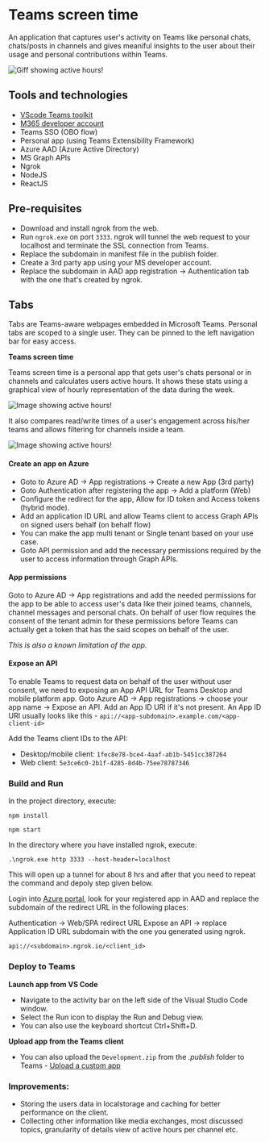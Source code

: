 # Teams screen time

An application that captures user's activity on Teams like personal chats, chats/posts in channels and gives meaniful insights to the user about their usage and personal contributions within Teams.


![Giff showing active hours!](https://raw.githubusercontent.com/bansalrachita/teams-time-analyzer/master/public/images/ezgif.com-video-to-gif.gif?token=ACM7R7SYI6RADLC2FYRFABK7EUL6O
"Active Hours")


## Tools and technologies

- [VScode Teams toolkit](https://marketplace.visualstudio.com/items?itemName=TeamsDevApp.ms-teams-vscode-extension)
- [M365 developer account](https://docs.microsoft.com/en-us/microsoftteams/platform/concepts/build-and-test/prepare-your-o365-tenant)
- Teams SSO (OBO flow)
- Personal app (using Teams Extensibility Framework)
- Azure AAD (Azure Active Directory)
- MS Graph APIs
- Ngrok
- NodeJS
- ReactJS

## Pre-requisites

- Download and install ngrok from the web.
- Run `ngrok.exe` on port `3333`. ngrok will tunnel the web request to your localhost and terminate the SSL connection from Teams.
- Replace the subdomain in manifest file in the publish folder.
- Create a 3rd party app using your MS developer account.
- Replace the subdomain in AAD app registration -> Authentication tab with the one that's  created by ngrok.

## Tabs

Tabs are Teams-aware webpages embedded in Microsoft Teams. Personal tabs are scoped to a single user. They can be pinned to the left navigation bar for easy access.

**Teams screen time**

Teams screen time is a personal app that gets user's chats personal or in channels and calculates users active hours. It shows these stats using a graphical view of hourly representation of the data during the week.

![Image showing active hours!](https://raw.githubusercontent.com/bansalrachita/teams-time-analyzer/master/public/images/teams-screen-time.png?token=ACM7R7R2JBKDA573JG3Q7XS7EUMEI
"Active Hours")

It also compares read/write times of a user's engagement across his/her teams and allows filtering for channels inside a team.


![Image showing active hours!](https://raw.githubusercontent.com/bansalrachita/teams-time-analyzer/master/public/images/teams-screen-time-2.png?token=ACM7R7V6HV33F3ML67HEZWK7EUMCO "Image showing active hours")

#### Create an app on Azure

- Goto to Azure AD -> App registrations -> Create a new App (3rd party)
- Goto Authentication after registering the app -> Add a platform (Web)
- Configure the redirect for the app, Allow for ID token and Access tokens (hybrid mode).
- Add an application ID URL and allow Teams client to access Graph APIs on signed users behalf (on behalf flow)
- You can make the app multi tenant or Single tenant based on your use case.
- Goto API permission and add the necessary permissions required by the user to access information through Graph APIs.

#### App permissions

Goto to Azure AD -> App registrations and add the needed permissions for the app to be able to access user's data like their joined teams, channels, channel messages and personal chats. On behalf of user flow requires the consent of the tenant admin for these permissions before Teams can actually get a token that has the said scopes on behalf of the user. 

*This is also a known limitation of the app.*

#### Expose an API

To enable Teams to request data on behalf of the user without user consent, we need to exposing an App API URL for Teams Desktop and mobile platform app.
Goto Azure AD -> App registrations -> choose your app name -> Expose an API.
Add an App ID URI if it's not present. An App ID URI usually looks like this - `api://<app-subdomain>.example.com/<app-client-id>`

Add the Teams client IDs to the API:
- Desktop/mobile client: `1fec8e78-bce4-4aaf-ab1b-5451cc387264`
- Web client: `5e3ce6c0-2b1f-4285-8d4b-75ee78787346`


### Build and Run

In the project directory, execute:

`npm install`

`npm start`

In the directory where you have installed ngrok, execute:

`.\ngrok.exe http 3333 --host-header=localhost`

This will open up a tunnel for about 8 hrs and after that you need to repeat the command and depoly step given below.

Login into [Azure portal](https://portal.azure.com), look for your registered app in AAD and
replace the subdomain of the redirect URL in the following places:

Authentication -> Web/SPA redirect URL
Expose an API -> replace Application ID URL subdomain with the one you generated using ngrok.

`api://<subdomain>.ngrok.io/<client_id>`

### Deploy to Teams

**Launch app from VS Code**

- Navigate to the activity bar on the left side of the Visual Studio Code window.
- Select the Run icon to display the Run and Debug view.
- You can also use the keyboard shortcut Ctrl+Shift+D.

**Upload app from the Teams client**

- You can also upload the `Development.zip` from the _.publish_ folder to Teams - [Upload a custom app](https://aka.ms/teams-toolkit-uploadapp)

### Improvements:
- Storing the users data in localstorage and caching for better performance on the client.
- Collecting other information like media exchanges, most discussed topics, granularity of details view of active hours per channel etc.